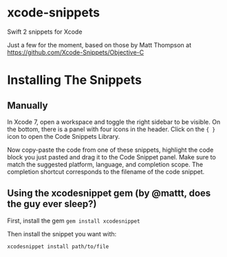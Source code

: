 # xcode-snippets
Swift 2 snippets for Xcode

Just a few for the moment, based on those by Matt Thompson at https://github.com/Xcode-Snippets/Objective-C

# Installing The Snippets

## Manually

In Xcode 7, open a workspace and toggle the right sidebar to be visible. On the bottom, there is a panel with four icons in the header. Click on the `{ }` icon to open the Code Snippets Library.

Now copy-paste the code from one of these snippets, highlight the code block you just pasted and drag it to the Code Snippet panel. Make sure to match the suggested platform, language, and completion scope. The completion shortcut corresponds to the filename of the code snippet.

## Using the xcodesnippet gem (by @mattt, does the guy ever sleep?)

First, install the gem `gem install xcodesnippet`

Then install the snippet you want with:

```
xcodesnippet install path/to/file
```

